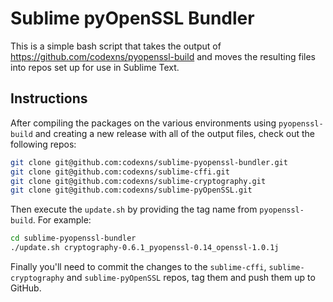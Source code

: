 # Sublime pyOpenSSL Bundler

This is a simple bash script that takes the output of
https://github.com/codexns/pyopenssl-build and moves the resulting files into
repos set up for use in Sublime Text.

## Instructions

After compiling the packages on the various environments using `pyopenssl-build`
and creating a new release with all of the output files, check out the following
repos:

```bash
git clone git@github.com:codexns/sublime-pyopenssl-bundler.git
git clone git@github.com:codexns/sublime-cffi.git
git clone git@github.com:codexns/sublime-cryptography.git
git clone git@github.com:codexns/sublime-pyOpenSSL.git
```

Then execute the `update.sh` by providing the tag name from `pyopenssl-build`.
For example:

```bash
cd sublime-pyopenssl-bundler
./update.sh cryptography-0.6.1_pyopenssl-0.14_openssl-1.0.1j
```

Finally you'll need to commit the changes to the `sublime-cffi`,
`sublime-cryptography` and `sublime-pyOpenSSL` repos, tag them and push them up
to GitHub.
